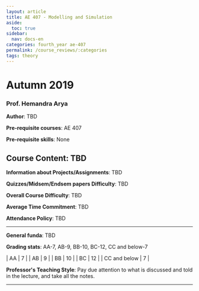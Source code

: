 ```yaml
---
layout: article
title: AE 407 - Modelling and Simulation
aside:
  toc: true
sidebar:
  nav: docs-en
categories: fourth_year ae-407
permalink: /course_reviews/:categories
tags: theory
---
```


# Autumn 2019
### Prof. Hemandra Arya
**Author**: TBD

**Pre-requisite courses**: AE 407

**Pre-requisite skills**: None

**Course Content**: TBD
---

**Information about Projects/Assignments**: TBD

**Quizzes/Midsem/Endsem papers Difficulty**: TBD

**Overall Course Difficulty**: TBD

**Average Time Commitment**: TBD


**Attendance Policy**: TBD

---

**General funda**: TBD

**Grading stats**: AA-7, AB-9, BB-10, BC-12, CC and below-7


| AA | 7  |
| AB | 9  |
| BB | 10  |
| BC | 12 |
| CC and below | 7  |


**Professor's Teaching Style**: Pay due attention to what is discussed and told in the lecture, and take all the notes.

---
